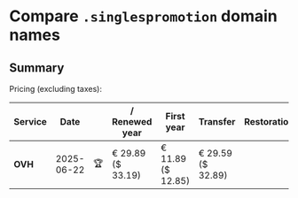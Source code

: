 # Compare `.singlespromotion` domain names

## Summary

Pricing (excluding taxes):

| Service | Date |  | / Renewed year | First year | Transfer | Restoration |
|--|--|--|--|--|--|--|
| **OVH** | 2025-06-22 | 🏆 | € 29.89<br>($ 33.19) | € 11.89<br>($ 12.85) | € 29.59<br>($ 32.89) |  |
